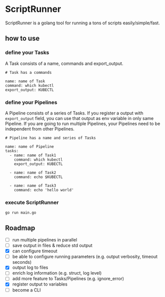 # ScriptRunner
ScriptRunner is a golang tool for running a tons of scripts easily/simple/fast.

## how to use
### define your Tasks

A Task consists of a name, commands and export_output.

```sample Task
# Task has a commands

name: name of Task
command: which kubectl
export_output: KUBECTL
```

### define your Pipelines

A Pipeline consists of a series of Tasks.
If you register a output with `export_output` field, you can use that output as env variable in only same Pipeline.
If you are going to run multiple Pipelines, your Pipelines need to be independent from other Pipelines.
<!-- so that ScriptRunner can run multiple Pipelines in parallel -->

```sample Pipeline
# Pipeline has a name and series of Tasks

name: name of Pipeline
tasks:
  - name: name of Task1
    command: which kubectl
    export_output: KUBECTL

  - name: name of Task2
    command: echo $KUBECTL

  - name: name of Task3
    command: echo 'hello world'
```

### execute ScriptRunner
```
go run main.go
```

## Roadmap
- [ ] run multiple pipelines in parallel
- [ ] save output in files & reduce std output
- [x] can configure timeout
- [ ] be able to configure running parameters (e.g. output verbosity, timeout seconds)
- [x] output log to files
- [ ] enrich log information (e.g. struct, log level)
- [ ] add more feature to Tasks/Pipelines (e.g. ignore_error)
- [x] register output to variables
- [ ] become a CLI